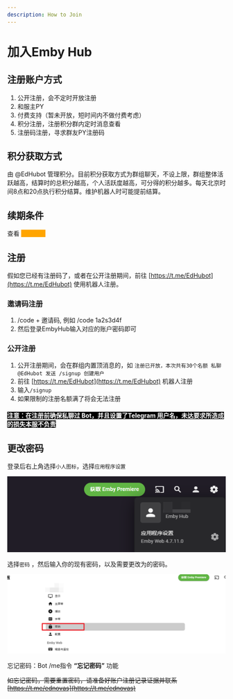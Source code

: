 ```yaml
---
description: How to Join
---
```


# 加入Emby Hub

## 注册账户方式



1. 公开注册，会不定时开放注册
2. 和服主PY
3. 付费支持（暂未开放，短时间内不做付费考虑）
4. 积分注册，注册积分群内定时消息查看
5. 注册码注册，寻求群友PY注册码

## 积分获取方式

由 @EdHubot 管理积分。目前积分获取方式为群组聊天，不设上限，群组整体活跃越高，结算时的总积分越高，个人活跃度越高，可分得的积分越多。每天北京时间8点和20点执行积分结算。维护机器人时可能提前结算。

## 续期条件

查看 <mark style="color:orange;background-color:orange;">保号要求</mark>

## 注册

假如您已经有注册码了，或者在公开注册期间，前往 [https://t.me/EdHubot](https://t.me/EdHubot) 使用机器人注册。

### 邀请码注册

1. /code + 邀请码, 例如 /code 1a2s3d4f
2. 然后登录EmbyHub输入对应的账户密码即可

### 公开注册

1. 公开注册期间，会在群组内置顶消息的，如 `注册已开放，本次共有30个名额 私聊 @EdHubot 发送 /signup 创建用户`
2. 前往 [https://t.me/EdHubot](https://t.me/EdHubot) 机器人注册
3. 输入`/signup`
4. 如果限制的注册名额满了将会无法注册

#### <mark style="color:white;background-color:black;">注意：在注册前确保私聊过 Bot，并且设置了Telegram 用户名，未达要求所造成的损失本服不负责</mark>



## 更改密码

登录后右上角选择`小人图标`，选择`应用程序设置`

![](<.gitbook/assets/image (2).png>)

选择`密码` ，然后输入你的现有密码，以及需要更改为的密码。

![](.gitbook/assets/image.png)

忘记密码：Bot /me指令 **“忘记密码”** 功能

~~如忘记密码，需要重置密码，请准备好账户注册记录证据并联系 [https://t.me/ednovas](https://t.me/ednovas)~~

